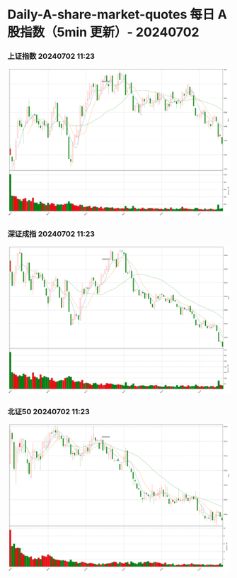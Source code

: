 
# Daily-A-share-market-quotes 每日 A 股指数（5min 更新）- 20240702

### 上证指数 20240702 11:23
![](./fig/2024/7/20240702-sh000001.png)

### 深证成指 20240702 11:23
![](./fig/2024/7/20240702-sz399001.png)

### 北证50 20240702 11:23
![](./fig/2024/7/20240702-bj899050.png)
